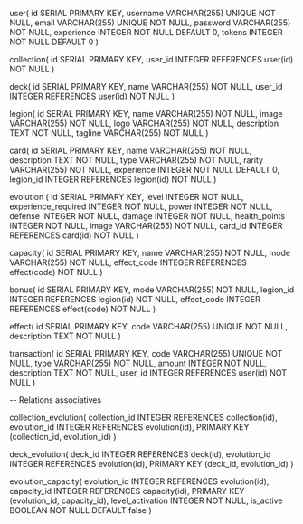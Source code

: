 user(
  id SERIAL PRIMARY KEY,
  username VARCHAR(255) UNIQUE NOT NULL,
  email VARCHAR(255) UNIQUE NOT NULL,
  password VARCHAR(255) NOT NULL,
  experience INTEGER NOT NULL DEFAULT 0,
  tokens INTEGER NOT NULL DEFAULT 0
)

collection(
  id SERIAL PRIMARY KEY,
  user_id INTEGER REFERENCES user(id) NOT NULL
)

deck(
  id SERIAL PRIMARY KEY,
  name VARCHAR(255) NOT NULL,
  user_id INTEGER REFERENCES user(id) NOT NULL
)

legion(
  id SERIAL PRIMARY KEY,
  name VARCHAR(255) NOT NULL,
  image VARCHAR(255) NOT NULL,
  logo VARCHAR(255) NOT NULL,
  description TEXT NOT NULL,
  tagline VARCHAR(255) NOT NULL
)

card(
  id SERIAL PRIMARY KEY,
  name VARCHAR(255) NOT NULL,
  description TEXT NOT NULL,
  type VARCHAR(255) NOT NULL,
  rarity VARCHAR(255) NOT NULL,
  experience INTEGER NOT NULL DEFAULT 0,
  legion_id INTEGER REFERENCES legion(id) NOT NULL
)

evolution (
  id SERIAL PRIMARY KEY,
  level INTEGER NOT NULL,
  experience_required INTEGER NOT NULL,
  power INTEGER NOT NULL,
  defense INTEGER NOT NULL,
  damage INTEGER NOT NULL,
  health_points INTEGER NOT NULL,
  image VARCHAR(255) NOT NULL,
  card_id INTEGER REFERENCES card(id) NOT NULL
)

capacity(
  id SERIAL PRIMARY KEY,
  name VARCHAR(255) NOT NULL,
  mode VARCHAR(255) NOT NULL,
  effect_code INTEGER REFERENCES effect(code) NOT NULL
)

bonus(
  id SERIAL PRIMARY KEY,
  mode VARCHAR(255) NOT NULL,
  legion_id INTEGER REFERENCES legion(id) NOT NULL,
  effect_code INTEGER REFERENCES effect(code) NOT NULL
)

effect(
  id SERIAL PRIMARY KEY,
  code VARCHAR(255) UNIQUE NOT NULL,
  description TEXT NOT NULL
)

transaction(
  id SERIAL PRIMARY KEY,
  code VARCHAR(255) UNIQUE NOT NULL,
  type VARCHAR(255) NOT NULL,
  amount INTEGER NOT NULL,
  description TEXT NOT NULL,
  user_id INTEGER REFERENCES user(id) NOT NULL
)

-- Relations associatives

collection_evolution(
  collection_id INTEGER REFERENCES collection(id),
  evolution_id INTEGER REFERENCES evolution(id),
  PRIMARY KEY (collection_id, evolution_id)
)

deck_evolution(
  deck_id INTEGER REFERENCES deck(id),
  evolution_id INTEGER REFERENCES evolution(id),
  PRIMARY KEY (deck_id, evolution_id)
)

evolution_capacity(
  evolution_id INTEGER REFERENCES evolution(id),
  capacity_id INTEGER REFERENCES capacity(id),
  PRIMARY KEY (evolution_id, capacity_id),
  level_activation INTEGER NOT NULL,
  is_active BOOLEAN NOT NULL DEFAULT false
)